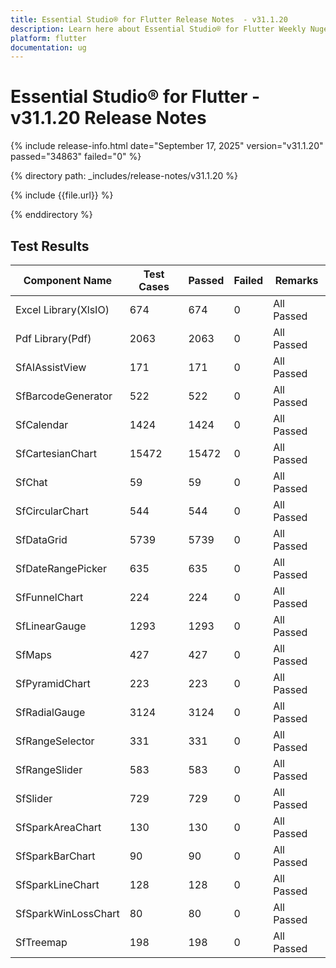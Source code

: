```yaml
---
title: Essential Studio® for Flutter Release Notes  - v31.1.20
description: Learn here about Essential Studio® for Flutter Weekly Nuget Release - Release Notes - v31.1.20
platform: flutter
documentation: ug
---
```


# Essential Studio® for Flutter - v31.1.20 Release Notes

{% include release-info.html date="September 17, 2025"  version="v31.1.20" passed="34863" failed="0" %}

{% directory path: _includes/release-notes/v31.1.20 %}

{% include {{file.url}} %}

{% enddirectory %}

## Test Results

| Component Name | Test Cases | Passed | Failed | Remarks |
|---------------|------------|--------|--------|---------|
| Excel Library(XlsIO) | 674 | 674 | 0 | All Passed |
| Pdf Library(Pdf) | 2063 | 2063 | 0 | All Passed |
| SfAIAssistView | 171 | 171 | 0 | All Passed |
| SfBarcodeGenerator | 522 | 522 | 0 | All Passed |
| SfCalendar | 1424 | 1424 | 0 | All Passed |
| SfCartesianChart | 15472 | 15472 | 0 | All Passed |
| SfChat | 59 | 59 | 0 | All Passed |
| SfCircularChart | 544 | 544 | 0 | All Passed |
| SfDataGrid | 5739 | 5739 | 0 | All Passed |
| SfDateRangePicker | 635 | 635 | 0 | All Passed |
| SfFunnelChart | 224 | 224 | 0 | All Passed |
| SfLinearGauge | 1293 | 1293 | 0 | All Passed |
| SfMaps | 427 | 427 | 0 | All Passed |
| SfPyramidChart | 223 | 223 | 0 | All Passed |
| SfRadialGauge | 3124 | 3124 | 0 | All Passed |
| SfRangeSelector | 331 | 331 | 0 | All Passed |
| SfRangeSlider | 583 | 583 | 0 | All Passed |
| SfSlider | 729 | 729 | 0 | All Passed |
| SfSparkAreaChart | 130 | 130 | 0 | All Passed |
| SfSparkBarChart | 90 | 90 | 0 | All Passed |
| SfSparkLineChart | 128 | 128 | 0 | All Passed |
| SfSparkWinLossChart | 80 | 80 | 0 | All Passed |
| SfTreemap | 198 | 198 | 0 | All Passed |